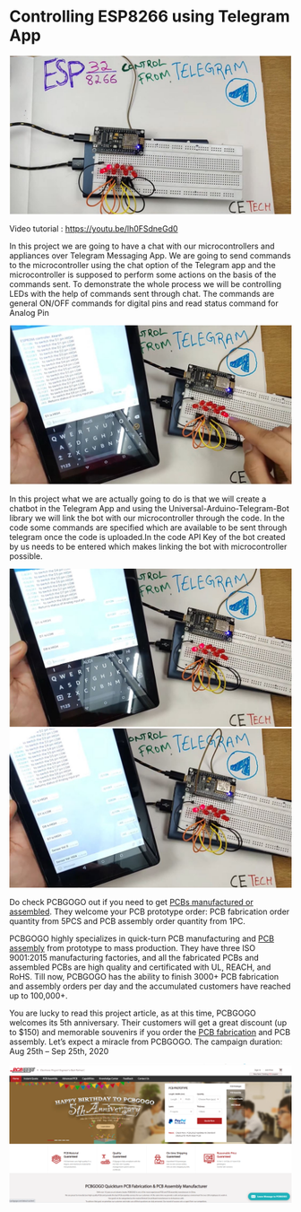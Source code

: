 # Controlling ESP8266 using Telegram App

![alt text](https://github.com/akarsh98/ESP8266-Telegram-Control/blob/master/Telegram%20control/h.JPG)


Video tutorial : https://youtu.be/lh0FSdneGd0

In this project we are going to have a chat with our microcontrollers and appliances over Telegram Messaging App. We are going to send commands to the microcontroller using the chat option of the Telegram app and the microcontroller is supposed to perform some actions on the basis of the commands sent. To demonstrate the whole process we will be controlling LEDs with the help of commands sent through chat. The commands are general ON/OFF commands for digital pins and read status command for Analog Pin

![alt text](https://github.com/akarsh98/ESP8266-Telegram-Control/blob/master/Telegram%20control/e.JPG)

In this project what we are actually going to do is that we will create a chatbot in the Telegram App and using the Universal-Arduino-Telegram-Bot library we will link the bot with our microcontroller through the code. In the code some commands are specified which are available to be sent through telegram once the code is uploaded.In the code API Key of the bot created by us needs to be entered which makes linking the bot with microcontroller possible.


![alt text](https://github.com/akarsh98/ESP8266-Telegram-Control/blob/master/Telegram%20control/f.JPG)
![alt text](https://github.com/akarsh98/ESP8266-Telegram-Control/blob/master/Telegram%20control/g.JPG)

Do check PCBGOGO out if you need to get [PCBs manufactured or assembled](https://www.pcbgogo.com/). They welcome your PCB prototype order: PCB fabrication order quantity from 5PCS and PCB assembly order quantity from 1PC.

PCBGOGO highly specializes in quick-turn PCB manufacturing and [PCB assembly](https://www.pcbgogo.com/pcb-assembly.html) from prototype to mass production. They have three ISO 9001:2015 manufacturing factories, and all the fabricated PCBs and assembled PCBs are high quality and certificated with UL, REACH, and RoHS. Till now, PCBGOGO has the ability to finish 3000+ PCB fabrication and assembly orders per day and the accumulated customers have reached up to 100,000+.

You are lucky to read this project article, as at this time, PCBGOGO welcomes its 5th anniversary. Their customers will get a great discount (up to $150) and memorable souvenirs if you order the [PCB fabrication](https://www.pcbgogo.com/pcb-fabrication-quote.html) and PCB assembly. Let’s expect a miracle from PCBGOGO. The campaign duration: Aug 25th – Sep 25th, 2020

![alt text](https://github.com/akarsh98/ESP8266-Telegram-Control/blob/master/Telegram%20control/PCBGOGO.PNG)
